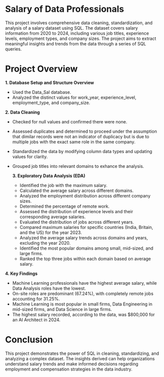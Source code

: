# Salary of Data Professionals

This project involves comprehensive data cleaning, standardization, and analysis of a salary dataset using SQL. The dataset covers salary information from 2020 to 2024, including various job titles, experience levels, employment types, and company sizes. The project aims to extract meaningful insights and trends from the data through a series of SQL queries.

# Project Overview

**1. Database Setup and Structure Overview**
- Used the Data_Sal database.
- Analyzed the distinct values for work_year, experience_level, employment_type, and company_size.
     
**2. Data Cleaning**
- Checked for null values and confirmed there were none.
- Assessed duplicates and determined to proceed under the assumption that dimilar records were not an indicator of duplicacy but is due to multiple jobs with the exact same role in the same company.
- Standardized the data by modifying column data types and updating values for clarity.
- Grouped job titles into relevant domains to exhance the analysis.

  **3. Exploratory Data Analysis (EDA)**

  - Identified the job with the maximum salary.
  - Calculated the average salary across different domains.
  - Analyzed the employment distribution across different company sizes.
  - Determined the percentage of remote work.
  - Assessed the distribution of experience levels and their corresponding average salaries.
  - Evaluated the distribution of jobs across different years.
  - Compared maximum salaries for specific countries (India, Britain, and the US) for the year 2023.
  - Analyzed the average salary trends across domains and years, excluding the year 2020.
  - Identified the most popular domains among small, mid-sized, and large firms.
  - Ranked the top three jobs within each domain based on average salary.

**4. Key Findings**
- Machine Learning professionals have the highest average salary, while Data Analysis roles have the lowest.
- On-site roles are predominant (67.24%), with completely remote jobs accounting for 31.25%.
- Machine Learning is most popular in small firms, Data Engineering in mid-sized firms, and Data Science in large firms.
- The highest salary recorded, according to the data, was $800,000 for an AI Architect in 2024.

# Conclusion

This project demonstrates the power of SQL in cleaning, standardizing, and analyzing a complex dataset. The insights derived can help organizations understand salary trends and make informed decisions regarding employment and compensation strategies in the data industry.
